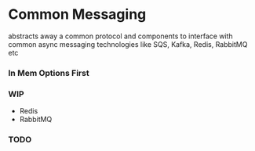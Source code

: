 # Common Messaging 

abstracts away a common protocol and components to interface with common async messaging technologies like SQS, Kafka, Redis, RabbitMQ etc

### In Mem Options First


### WIP 

- Redis
- RabbitMQ


### TODO
